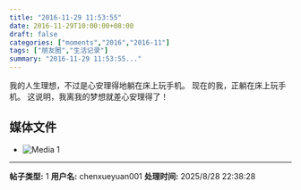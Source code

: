 ```yaml
---
title: "2016-11-29 11:53:55"
date: 2016-11-29T10:00:00+08:00
draft: false
categories: ["moments","2016","2016-11"]
tags: ["朋友圈","生活记录"]
summary: "2016-11-29 11:53:55..."
---
```


我的人生理想，不过是心安理得地躺在床上玩手机。
现在的我，正躺在床上玩手机。
这说明，我离我的梦想就差心安理得了！

## 媒体文件

- ![Media 1](/Moments/photos/2016-11-29/201611291153550.jpg)

---

**帖子类型:** 1
**用户名:** chenxueyuan001
**处理时间:** 2025/8/28 22:38:28